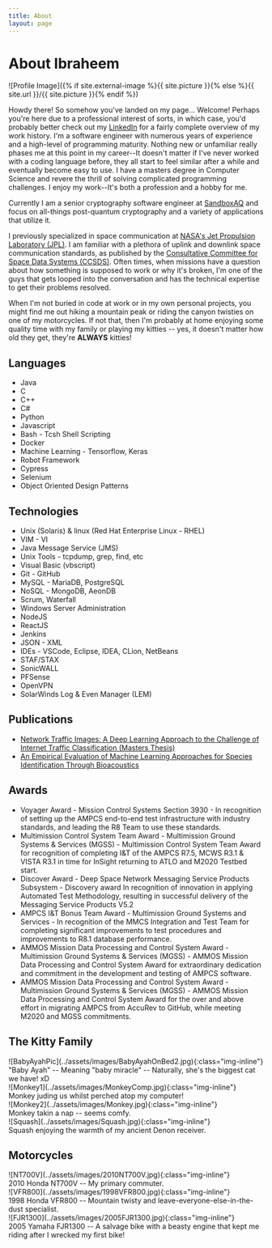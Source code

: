 ```yaml
---
title: About
layout: page
---
```

<h1>About Ibraheem</h1>
![Profile Image]({% if site.external-image %}{{ site.picture }}{% else %}{{ site.url }}/{{ site.picture }}{% endif %})

<p>Howdy there! So somehow you've landed on my page... Welcome! Perhaps you're here due to a professional interest of sorts, in which case, you'd probably better check out my <a href="https://www.linkedin.com/in/ibraheem-saleh-35a5636a">LinkedIn</a> for a fairly complete overview of my work history. I'm a software engineer with numerous years of experience and a high-level of programming maturity. Nothing new or unfamiliar really phases me at this point in my career--It doesn't matter if I've never worked with a coding language before, they all start to feel similar after a while and eventually become easy to use. I have a masters degree in Computer Science and revere the thrill of solving complicated programming challenges. I enjoy my work--It's both a profession and a hobby for me.</p>

<p>Currently I am a senior cryptography software engineer at <a href="https://www.sandboxaq.com/">SandboxAQ</a> and focus on all-things post-quantum cryptography and a variety of applications that utilize it.</p>

<p>I previously specialized in space communication at <a href="https://www.jpl.nasa.gov/">NASA's Jet Propulsion Laboratory (JPL)</a>. I am familiar with a plethora of uplink and downlink space communication standards, as published by the <a href="https://public.ccsds.org">Consultative Committee for Space Data Systems (CCSDS)</a>. Often times, when missions have a question about how something is supposed to work or why it's broken, I'm one of the guys that gets looped into the conversation and has the technical expertise to get their problems resolved.</p>

<p>When I'm not buried in code at work or in my own personal projects, you might find me out hiking a mountain peak or riding the canyon twisties on one of my motorcycles. If not that, then I'm probably at home enjoying some quality time with my family or playing my kitties -- yes, it doesn't matter how old they get, they're <b>ALWAYS</b> kitties!</p>

<h2>Languages</h2>

<ul class="skill-list">
	<li>Java</li>
	<li>C</li>
	<li>C++</li>
	<li>C#</li>
	<li>Python</li>
	<li>Javascript</li>
	<li>Bash - Tcsh Shell Scripting</li>
	<li>Docker</li>
	<li>Machine Learning - Tensorflow, Keras</li>
	<li>Robot Framework</li>
	<li>Cypress</li>
	<li>Selenium</li>
	<li>Object Oriented Design Patterns</li>
</ul>

<h2>Technologies</h2>

<ul class="skill-list">
	<li>Unix (Solaris) & linux (Red Hat Enterprise Linux - RHEL)</li>
	<li>VIM - VI</li>
	<li>Java Message Service (JMS)</li>
	<li>Unix Tools - tcpdump, grep, find, etc</li>
	<li>Visual Basic (vbscript)</li>
	<li>Git - GitHub</li>
	<li>MySQL - MariaDB, PostgreSQL</li>
	<li>NoSQL - MongoDB, AeonDB</li>
	<li>Scrum, Waterfall</li>
	<li>Windows Server Administration</li>
	<li>NodeJS</li>
	<li>ReactJS</li>
	<li>Jenkins</li>
	<li>JSON - XML</li>
	<li>IDEs - VSCode, Eclipse, IDEA, CLion, NetBeans</li>
	<li>STAF/STAX</li>
	<li>SonicWALL</li>
	<li>PFSense</li>
	<li>OpenVPN</li>
	<li>SolarWinds Log & Even Manager (LEM)</li>
</ul>

<h2>Publications</h2>

<ul>
	<li><a href="http://broncoscholar.library.cpp.edu/handle/10211.3/208026">Network Traffic Images: A Deep Learning Approach to the Challenge of Internet Traffic Classification (Masters Thesis)</a></li>
	<li><a href="https://ieeexplore.ieee.org/document/8560839">An Empirical Evaluation of Machine Learning Approaches for Species Identification Through Bioacoustics</a></li>
</ul>

<h2>Awards</h2>
<ul class="awards">
	<li>Voyager Award -  Mission Control Systems Section 3930 - In recognition of setting up the AMPCS end-to-end test infrastructure with industry standards, and leading the R8 Team to use these standards.</li>
	<li>Multimission Control System Team Award -  Multimission Ground Systems & Services (MGSS) - Multimission Control System Team Award for recognition of completing I&T of the AMPCS R7.5, MCWS R3.1 & VISTA R3.1 in time for InSight returning to ATLO and M2020 Testbed start.</li>
	<li>Discover Award -  Deep Space Network Messaging Service Products Subsystem - Discovery award In recognition of innovation in applying Automated Test Methodology, resulting in successful delivery of the Messaging Service Products V5.2</li>
	<li>AMPCS I&T Bonus Team Award - Multimission Ground Systems and Services - In recognition of the MMCS Integration and Test Team for completing significant improvements to test procedures and improvements to R8.1 database performance.</li>
	<li>AMMOS Mission Data Processing and Control System Award -  Multimission Ground Systems & Services (MGSS) - AMMOS Mission Data Processing and Control System Award for extraordinary dedication and commitment in the development and testing of AMPCS software.</li>
	<li>AMMOS Mission Data Processing and Control System Award -  Multimission Ground Systems & Services (MGSS) - AMMOS Mission Data Processing and Control System Award for the over and above effort in migrating AMPCS from AccuRev to GitHub, while meeting M2020 and MGSS commitments.</li>
</ul>

<h2>The Kitty Family</h2>
![BabyAyahPic](../assets/images/BabyAyahOnBed2.jpg){:class="img-inline"}
<figcaption>"Baby Ayah" -- Meaning "baby miracle" -- Naturally, she's the biggest cat we have! xD</figcaption>
![Monkey1](../assets/images/MonkeyComp.jpg){:class="img-inline"}
<figcaption>Monkey juding us whilst perched atop my computer!</figcaption>
![Monkey2](../assets/images/Monkey.jpg){:class="img-inline"}
<figcaption>Monkey takin a nap -- seems comfy.</figcaption>
![Squash](../assets/images/Squash.jpg){:class="img-inline"}
<figcaption>Squash enjoying the warmth of my ancient Denon receiver.</figcaption>

<h2>Motorcycles</h2>
![NT700V](../assets/images/2010NT700V.jpg){:class="img-inline"}
<figcaption>2010 Honda NT700V -- My primary commuter.</figcaption>
![VFR800](../assets/images/1998VFR800.jpg){:class="img-inline"}
<figcaption>1998 Honda VFR800 -- Mountain twisty and leave-everyone-else-in-the-dust specialist.</figcaption>
![FJR1300](../assets/images/2005FJR1300.jpg){:class="img-inline"}
<figcaption>2005 Yamaha FJR1300 -- A salvage bike with a beasty engine that kept me riding after I wrecked my first bike!</figcaption>
